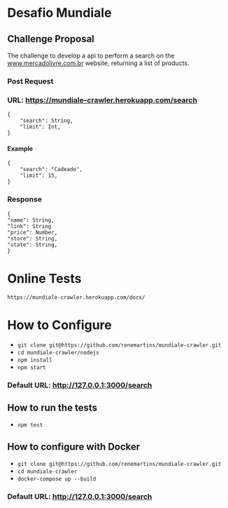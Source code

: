 # Desafio Mundiale

## Challenge Proposal

The challenge to develop a api to perform a search on the www.mercadolivre.com.br website, returning a list of products.

### Post Request

### URL: https://mundiale-crawler.herokuapp.com/search

```
{
    "search": String,
    "limit": Int,
}
```

#### Example

```
{
    "search": "Cadeado",
    "limit": 15,
}
```

### Response

```
{
"name": String,
"link": String
"price": Number,
"store": String,
"state": String,
}
```


# Online Tests

```
https://mundiale-crawler.herokuapp.com/docs/
```

# How to Configure

* `git clone git@https://github.com/renemartins/mundiale-crawler.git`
* `cd mundiale-crawler/nodejs`
* `npm install`
* `npm start`

### Default URL: http://127.0.0.1:3000/search

## How to run the tests

* `npm test`

## How to configure with Docker

* `git clone git@https://github.com/renemartins/mundiale-crawler.git`
* `cd mundiale-crawler`
* `docker-compose up --build`

### Default URL: http://127.0.0.1:3000/search